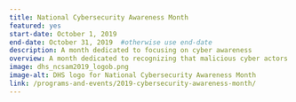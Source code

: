 ```yaml
---
title: National Cybersecurity Awareness Month
featured: yes
start-date: October 1, 2019
end-date: October 31, 2019  #otherwise use end-date
description: A month dedicated to focusing on cyber awareness
overview: A month dedicated to recognizing that malicious cyber actors seek to compromise federal information systems and data in order to steal information the government holds on behalf of and about the American people. 
image: dhs_ncsam2019_logob.png
image-alt: DHS logo for National Cybersecurity Awareness Month
link: /programs-and-events/2019-cybersecurity-awareness-month/
---
```

